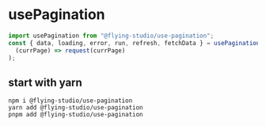 # usePagination

```javascript
import usePagination from "@flying-studio/use-pagination";
const { data, loading, error, run, refresh, fetchData } = usePagination(
  (currPage) => request(currPage)
);
```

## start with yarn

```shell
npm i @flying-studio/use-pagination
yarn add @flying-studio/use-pagination
pnpm add @flying-studio/use-pagination
```
